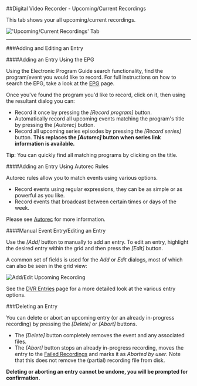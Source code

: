 ##Digital Video Recorder - Upcoming/Current Recordings

This tab shows your all upcoming/current recordings.

!['Upcoming/Current Recordings' Tab](docresources/upcomingrecordings1.png)

---

###Adding and Editing an Entry 

####Adding an Entry Using the EPG

Using the Electronic Program Guide search functionality, find the 
program/event you would like to record. For full instructions on how to 
search the EPG, take a look at the [EPG](epg) page.

Once you've found the program you'd like to record, click on it, then 
using the resultant dialog you can:

* Record it once by pressing the *[Record program]* button.
* Automatically record all upcoming events matching the program's title by pressing the *[Autorec]* button.
* Record all upcoming series episodes by pressing the *[Record series]* button. **This replaces the *[Autorec]* button when series link information is available.**

**Tip**: You can quickly find all matching programs by clicking on the title.

####Adding an Entry Using Autorec Rules

Autorec rules allow you to match events using various options. 

* Record events using regular expressions, they can be as simple or as powerful as you like.
* Record events that broadcast between certain times or days of the week.

Please see [Autorec](dvr_autorec) for more information.

####Manual Event Entry/Editing an Entry

Use the *[Add]* button to manually to add an entry. To edit an entry, 
highlight the desired entry within the grid and then press the *[Edit]* button.

A common set of fields is used for the _Add_ or _Edit_ dialogs, most
of which can also be seen in the grid view:

![Add/Edit Upcoming Recording](docresources/upcomingrecordings3.png)

See the [DVR Entries](class/dvrentry) page for a more detailed look at 
the various entry options.

###Deleting an Entry

You can delete or abort an upcoming entry (or an already in-progress recording) by pressing 
the *[Delete]* or *[Abort]* buttons.

* The *[Delete]* button completely removes the event and any associated files.
* The *[Abort]* button stops an already in-progress recording, moves the entry to the [Failed Recordings](dvr_failed) and marks it as *Aborted by user*.  Note that this does not remove the (partial) recording file from disk.

**Deleting or aborting an entry cannot be undone, you will be prompted for confirmation.**
